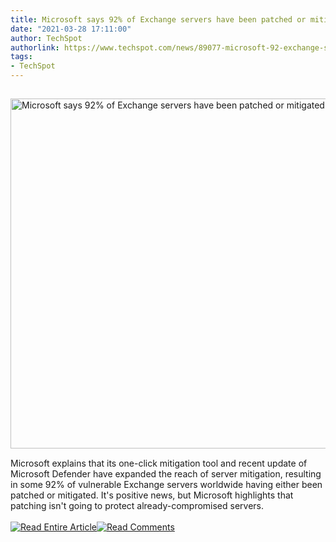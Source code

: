 ```yaml
---
title: Microsoft says 92% of Exchange servers have been patched or mitigated
date: "2021-03-28 17:11:00"
author: TechSpot
authorlink: https://www.techspot.com/news/89077-microsoft-92-exchange-servers-have-patched-or-mitigated.html
tags:
- TechSpot
---
```

<a href="https://www.techspot.com/news/89077-microsoft-92-exchange-servers-have-patched-or-mitigated.html" target="_blank"><img src="https://static.techspot.com/images2/news/ts3_thumbs/2021/03/2021-03-28-ts3_thumbs-db6.jpg" width="800" height="560" style="padding: 15px 0" title="Microsoft says 92% of Exchange servers have been patched or mitigated" /></a><br />Microsoft explains that its one-click mitigation tool and recent update of Microsoft Defender have expanded the reach of server mitigation, resulting in some 92% of vulnerable Exchange servers worldwide having either been patched or mitigated. It's positive news, but Microsoft highlights that patching isn't going to protect already-compromised servers.<br /><br /><a href="https://www.techspot.com/news/89077-microsoft-92-exchange-servers-have-patched-or-mitigated.html"><img src="https://static.techspot.com/images/rss/rss_buttons_01.png" border="0" alt="Read Entire Article" /></a><a href="https://www.techspot.com/news/89077-microsoft-92-exchange-servers-have-patched-or-mitigated.html#comments"><img src="https://static.techspot.com/images/rss/rss_buttons_02.png" border="0" alt="Read Comments" /></a><br /><br />